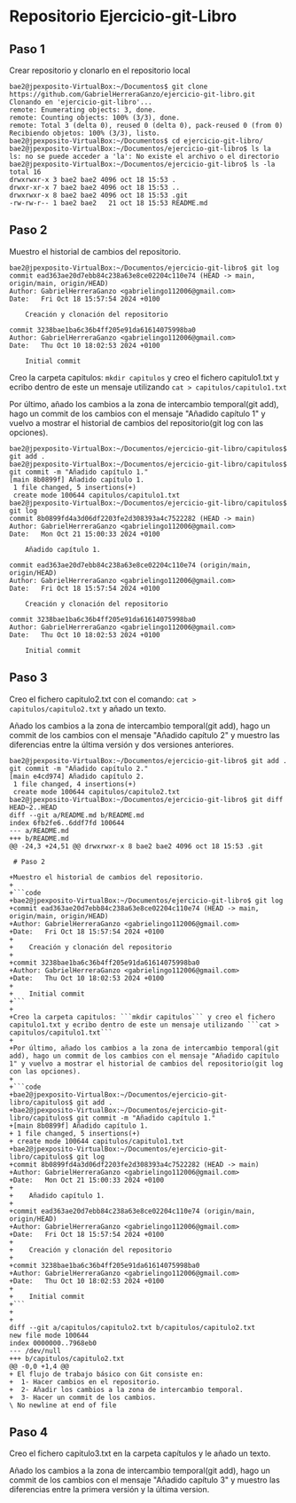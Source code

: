 # Repositorio Ejercicio-git-Libro

## Paso 1

Crear repositorio y clonarlo en el repositorio local

```code
bae2@jpexposito-VirtualBox:~/Documentos$ git clone https://github.com/GabrielHerreraGanzo/ejercicio-git-libro.git
Clonando en 'ejercicio-git-libro'...
remote: Enumerating objects: 3, done.
remote: Counting objects: 100% (3/3), done.
remote: Total 3 (delta 0), reused 0 (delta 0), pack-reused 0 (from 0)
Recibiendo objetos: 100% (3/3), listo.
bae2@jpexposito-VirtualBox:~/Documentos$ cd ejercicio-git-libro/
bae2@jpexposito-VirtualBox:~/Documentos/ejercicio-git-libro$ ls la
ls: no se puede acceder a 'la': No existe el archivo o el directorio
bae2@jpexposito-VirtualBox:~/Documentos/ejercicio-git-libro$ ls -la
total 16
drwxrwxr-x 3 bae2 bae2 4096 oct 18 15:53 .
drwxr-xr-x 7 bae2 bae2 4096 oct 18 15:53 ..
drwxrwxr-x 8 bae2 bae2 4096 oct 18 15:53 .git
-rw-rw-r-- 1 bae2 bae2   21 oct 18 15:53 README.md
```

## Paso 2

Muestro el historial de cambios del repositorio.

```code
bae2@jpexposito-VirtualBox:~/Documentos/ejercicio-git-libro$ git log
commit ead363ae20d7ebb84c238a63e8ce02204c110e74 (HEAD -> main, origin/main, origin/HEAD)
Author: GabrielHerreraGanzo <gabrielingo112006@gmail.com>
Date:   Fri Oct 18 15:57:54 2024 +0100

    Creación y clonación del repositorio

commit 3238bae1ba6c36b4ff205e91da61614075998ba0
Author: GabrielHerreraGanzo <gabrielingo112006@gmail.com>
Date:   Thu Oct 10 18:02:53 2024 +0100

    Initial commit
```

Creo la carpeta capitulos: ```mkdir capitulos``` y creo el fichero capitulo1.txt y ecribo dentro de este un mensaje utilizando ```cat > capitulos/capitulo1.txt```

Por último, añado los cambios a la zona de intercambio temporal(git add), hago un commit de los cambios con el mensaje "Añadido capítulo 1" y vuelvo a mostrar el historial de cambios del repositorio(git log con las opciones).

```code
bae2@jpexposito-VirtualBox:~/Documentos/ejercicio-git-libro/capitulos$ git add .
bae2@jpexposito-VirtualBox:~/Documentos/ejercicio-git-libro/capitulos$ git commit -m "Añadido capítulo 1."
[main 8b0899f] Añadido capítulo 1.
 1 file changed, 5 insertions(+)
 create mode 100644 capitulos/capitulo1.txt
bae2@jpexposito-VirtualBox:~/Documentos/ejercicio-git-libro/capitulos$ git log
commit 8b0899fd4a3d06df2203fe2d308393a4c7522282 (HEAD -> main)
Author: GabrielHerreraGanzo <gabrielingo112006@gmail.com>
Date:   Mon Oct 21 15:00:33 2024 +0100

    Añadido capítulo 1.

commit ead363ae20d7ebb84c238a63e8ce02204c110e74 (origin/main, origin/HEAD)
Author: GabrielHerreraGanzo <gabrielingo112006@gmail.com>
Date:   Fri Oct 18 15:57:54 2024 +0100

    Creación y clonación del repositorio

commit 3238bae1ba6c36b4ff205e91da61614075998ba0
Author: GabrielHerreraGanzo <gabrielingo112006@gmail.com>
Date:   Thu Oct 10 18:02:53 2024 +0100

    Initial commit
```

## Paso 3

Creo el fichero capitulo2.txt con el comando: ```cat > capitulos/capitulo2.txt``` y añado un texto.

Añado los cambios a la zona de intercambio temporal(git add), hago un commit de los cambios con el mensaje "Añadido capítulo 2" y muestro las diferencias entre la última versión y dos versiones anteriores.

```code
bae2@jpexposito-VirtualBox:~/Documentos/ejercicio-git-libro$ git add .
git commit -m "Añadido capítulo 2."
[main e4cd974] Añadido capítulo 2.
 1 file changed, 4 insertions(+)
 create mode 100644 capitulos/capitulo2.txt
bae2@jpexposito-VirtualBox:~/Documentos/ejercicio-git-libro$ git diff HEAD~2..HEAD              
diff --git a/README.md b/README.md
index 6fb2fe6..6ddf7fd 100644
--- a/README.md
+++ b/README.md
@@ -24,3 +24,51 @@ drwxrwxr-x 8 bae2 bae2 4096 oct 18 15:53 .git
 
 # Paso 2
 
+Muestro el historial de cambios del repositorio.
+
+```code
+bae2@jpexposito-VirtualBox:~/Documentos/ejercicio-git-libro$ git log
+commit ead363ae20d7ebb84c238a63e8ce02204c110e74 (HEAD -> main, origin/main, origin/HEAD)
+Author: GabrielHerreraGanzo <gabrielingo112006@gmail.com>
+Date:   Fri Oct 18 15:57:54 2024 +0100
+
+    Creación y clonación del repositorio
+
+commit 3238bae1ba6c36b4ff205e91da61614075998ba0
+Author: GabrielHerreraGanzo <gabrielingo112006@gmail.com>
+Date:   Thu Oct 10 18:02:53 2024 +0100
+
+    Initial commit
+```
+
+Creo la carpeta capitulos: ```mkdir capitulos``` y creo el fichero capitulo1.txt y ecribo dentro de este un mensaje utilizando ```cat > capitulos/capitulo1.txt```
+
+Por último, añado los cambios a la zona de intercambio temporal(git add), hago un commit de los cambios con el mensaje "Añadido capítulo 1" y vuelvo a mostrar el historial de cambios del repositorio(git log con las opciones).
+
+```code
+bae2@jpexposito-VirtualBox:~/Documentos/ejercicio-git-libro/capitulos$ git add .
+bae2@jpexposito-VirtualBox:~/Documentos/ejercicio-git-libro/capitulos$ git commit -m "Añadido capítulo 1."
+[main 8b0899f] Añadido capítulo 1.
+ 1 file changed, 5 insertions(+)
+ create mode 100644 capitulos/capitulo1.txt
+bae2@jpexposito-VirtualBox:~/Documentos/ejercicio-git-libro/capitulos$ git log
+commit 8b0899fd4a3d06df2203fe2d308393a4c7522282 (HEAD -> main)
+Author: GabrielHerreraGanzo <gabrielingo112006@gmail.com>
+Date:   Mon Oct 21 15:00:33 2024 +0100
+
+    Añadido capítulo 1.
+
+commit ead363ae20d7ebb84c238a63e8ce02204c110e74 (origin/main, origin/HEAD)
+Author: GabrielHerreraGanzo <gabrielingo112006@gmail.com>
+Date:   Fri Oct 18 15:57:54 2024 +0100
+
+    Creación y clonación del repositorio
+
+commit 3238bae1ba6c36b4ff205e91da61614075998ba0
+Author: GabrielHerreraGanzo <gabrielingo112006@gmail.com>
+Date:   Thu Oct 10 18:02:53 2024 +0100
+
+    Initial commit
+```
+
+
diff --git a/capitulos/capitulo2.txt b/capitulos/capitulo2.txt
new file mode 100644
index 0000000..7968eb0
--- /dev/null
+++ b/capitulos/capitulo2.txt
@@ -0,0 +1,4 @@
+ El flujo de trabajo básico con Git consiste en:
+  1- Hacer cambios en el repositorio.
+  2- Añadir los cambios a la zona de intercambio temporal.
+  3- Hacer un commit de los cambios.
\ No newline at end of file
```

## Paso 4

Creo el fichero capitulo3.txt en la carpeta capítulos y le añado un texto.

Añado los cambios a la zona de intercambio temporal(git add), hago un commit de los cambios con el mensaje "Añadido capítulo 3" y muestro las diferencias entre la primera versión y la última version.

```code

```

